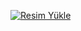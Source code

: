 <a href="https://hizliresim.com/428wmze"><img src="https://i.hizliresim.com/428wmze.jpg" alt="Resim Yükle"></a>
